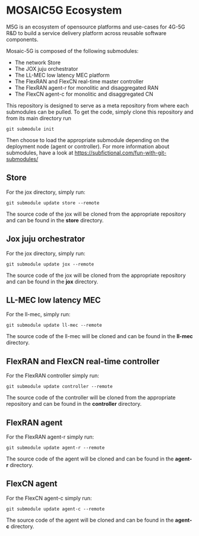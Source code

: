 # MOSAIC5G Ecosystem 
M5G is an ecosystem of opensource platforms and use-cases for 4G-5G R&D to build a service delivery platform across reusable software components. 

Mosaic-5G is composed of the following submodules:

* The network Store 
* The JOX juju orchestrator
* The LL-MEC low latency MEC platform
* The FlexRAN and FlexCN real-time master controller
* The FlexRAN agent-r for monolitic and disaggregated RAN
* The FlexCN agent-c for  monolitic and disaggregated CN

This repository is designed to serve as a meta repository from where each 
submodules can be pulled. To get the code, simply clone this repository and 
from its main directory run

```
git submodule init
```

Then choose to load the appropriate submodule depending on the deployment node 
(agent or controller). For more information about submodules, have a look at https://subfictional.com/fun-with-git-submodules/

## Store 
For the jox directory, simply run:
```
git submodule update store --remote
```
The source code of the jox  will be cloned from the appropriate repository
and can be found in the **store** directory.

## Jox juju orchestrator

For the jox directory, simply run:
```
git submodule update jox --remote
```
The source code of the jox  will be cloned from the appropriate repository
and can be found in the **jox** directory.

## LL-MEC low latency MEC 

For the ll-mec, simply run:
```
git submodule update ll-mec --remote
```
The source code of the ll-mec will be cloned and can be found in the 
**ll-mec** directory.

## FlexRAN and FlexCN real-time controller

For the FlexRAN controller simply run:
```
git submodule update controller --remote
```
The source code of the controller will be cloned from the appropriate repository
and can be found in the **controller** directory.

## FlexRAN agent
For the FlexRAN agent-r simply run:
```
git submodule update agent-r --remote
```
The source code of the agent will be cloned and can be found in the 
**agent-r** directory.

## FlexCN agent
For the FlexCN agent-c simply run:
```
git submodule update agent-c --remote
```
The source code of the agent will be cloned and can be found in the 
**agent-c** directory.
